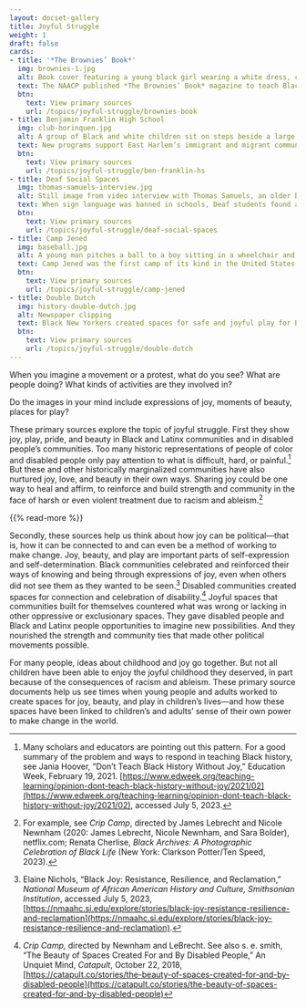 ```yaml
---
layout: docset-gallery
title: Joyful Struggle
weight: 1
draft: false
cards:
- title: '*The Brownies’ Book*'
  img: brownies-1.jpg
  alt: Book cover featuring a young black girl wearing a white dress, cape, and crown. The cape is tied at her wrists, which reach up, and she stands on her tiptoes, head tilted and smiling.
  text: The NAACP published *The Brownies’ Book* magazine to teach Black children the history, achievements, and beauty of Black people in the United States.
  btn:
    text: View primary sources
    url: /topics/joyful-struggle/brownies-book
- title: Benjamin Franklin High School
  img: club-borinquen.jpg
  alt: A group of Black and white children sit on steps beside a large stack of paper, making V signs with their hands and holding campaign signs.
  text: New programs support East Harlem’s immigrant and migrant communities.
  btn:
    text: View primary sources
    url: /topics/joyful-struggle/ben-franklin-hs
- title: Deaf Social Spaces
  img: thomas-samuels-interview.jpg
  alt: Still image from video interview with Thomas Samuels, an older Black man, who signs.
  text: When sign language was banned in schools, Deaf students found a social space to communicate freely.
  btn:
    text: View primary sources
    url: /topics/joyful-struggle/deaf-social-spaces
- title: Camp Jened
  img: baseball.jpg
  alt: A young man pitches a ball to a boy sitting in a wheelchair and holding a bat. Other children and young adults look ready to react.
  text: Camp Jened was the first camp of its kind in the United States designed for disabled young people.
  btn:
    text: View primary sources
    url: /topics/joyful-struggle/camp-jened
- title: Double Dutch
  img: history-double-dutch.jpg
  alt: Newspaper clipping
  text: Black New Yorkers created spaces for safe and joyful play for Black children through double dutch jump rope.
  btn:
    text: View primary sources
    url: /topics/joyful-struggle/double-dutch
---
```


When you imagine a movement or a protest, what do you see? What are people doing? What kinds of activities are they involved in?

Do the images in your mind include expressions of joy, moments of beauty, places for play?

These primary sources explore the topic of joyful struggle. First they show joy, play, pride, and beauty in Black and Latinx communities and in disabled people’s communities. Too many historic representations of people of color and disabled people only pay attention to what is difficult, hard, or painful.[^1] But these and other historically marginalized communities have also nurtured joy, love, and beauty in their own ways. Sharing joy could be one way to heal and affirm, to reinforce and build strength and community in the face of harsh or even violent treatment due to racism and ableism.[^2]

{{% read-more %}}

Secondly, these sources help us think about how joy can be political—that is, how it can be connected to and can even be a method of working to make change. Joy, beauty, and play are important parts of self-expression and self-determination. Black communities celebrated and reinforced their ways of knowing and being through expressions of joy, even when others did not see them as they wanted to be seen.[^3] Disabled communities created spaces for connection and celebration of disability.[^4] Joyful spaces that communities built for themselves countered what was wrong or lacking in other oppressive or exclusionary spaces. They gave disabled people and Black and Latinx people opportunities to imagine new possibilities. And they nourished the strength and community ties that made other political movements possible.

For many people, ideas about childhood and joy go together. But not all children have been able to enjoy the joyful childhood they deserved, in part because of the consequences of racism and ableism. These primary source documents help us see times when young people and adults worked to create spaces for joy, beauty, and play in children’s lives—and how these spaces have been linked to children’s and adults’ sense of their own power to make change in the world.

[^1]: Many scholars and educators are pointing out this pattern. For a good summary of the problem and ways to respond in teaching Black history, see Jania Hoover, “Don’t Teach Black History Without Joy,” Education Week, February 19, 2021. [https://www.edweek.org/teaching-learning/opinion-dont-teach-black-history-without-joy/2021/02](https://www.edweek.org/teaching-learning/opinion-dont-teach-black-history-without-joy/2021/02), accessed July 5, 2023.

[^2]: For example, see *Crip Camp*, directed by James Lebrecht and Nicole Newnham (2020: James Lebrecht, Nicole Newnham, and Sara Bolder), netflix.com;
Renata Cherlise, *Black Archives: A Photographic Celebration of Black Life* (New York: Clarkson Potter/Ten Speed, 2023).

[^3]: Elaine Nichols, “Black Joy: Resistance, Resilience, and Reclamation,” *National Museum of African American History and Culture, Smithsonian Institution*, accessed July 5, 2023, [https://nmaahc.si.edu/explore/stories/black-joy-resistance-resilience-and-reclamation](https://nmaahc.si.edu/explore/stories/black-joy-resistance-resilience-and-reclamation).

[^4]: *Crip Camp,* directed by Newnham and LeBrecht. See also s. e. smith, “The Beauty of Spaces Created For and By Disabled People,” An Unquiet Mind, *Catapult*, October 22, 2018, [https://catapult.co/stories/the-beauty-of-spaces-created-for-and-by-disabled-people](https://catapult.co/stories/the-beauty-of-spaces-created-for-and-by-disabled-people)
